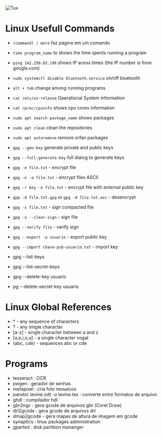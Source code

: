 ![Tux](https://github.com/ElmarUhl/ElmarUhl/assets/157088447/95cb91c8-c657-4371-9ded-5fdecec6d367)

# Linux Usefull Commands

- ```(command) | more``` faz página em um comando
- ```time program_name``` to shows the time spents running a program
- ```ping 142.250.65.196``` shows IP acess times (the IP number is from google.com)
- ```sudo systemctl disable bluetooth.service``` on/off bluetooth
- ```alt + tab``` change among running programs
- ```cat /etc/os-release``` Operational System information
- ```cat /proc/cpuinfo``` shows cpu cores information
- ```sudo apt search package_name``` shows packages
- ```sudo apt clean``` clean the repositories
- ```sudo apt autoremove``` remove orfan packages
 
- ```gpg --gen-key``` generate private and public keys
- ```gpg --full-generate-key``` full dialog to generate keys
- ```gpg -e file.txt``` - encrypt file
- ```gpg -e -a file.txt``` - encrypt files ASCII
- ```gpg -r key -e file.txt``` - encrypt file with external public key
- ```gpp -d file.txt.gpg``` or ```gpg -d file.txt.asc``` - desencrypt
- ```gpg -s file.txt``` - sign compacted file 
- ```gpg -s --clear-sign``` - sign file
- ```gpg --verify file``` - verify sign
- ```gpg --export -a usuario``` - export public key
- ```gpg --import chave-pub-usuario.txt``` - import key
- gpg --list-keys
- gpg --list-secret-keys
- gpg --delete-key usuario
- pg --delete-secret-key usuario

# Linux Global References

- \* - any sequence of characters
- ? - any single character
- [a-z] - single character between a and z
- [a,e,i,o,u] - a single character vogal
- {abc, cde} - sequences abc or cde

# Programs

- tesseract : OCR
- pwgen : gerador de senhas
- metapixel : cria foto mosaicos
- pandoc levine.odt -o levine.tex : converte entre formatos de arquivo
- ghdl : compilador hdl
- gbr2ngc : gera gcode de arquivos gbr (Corel Draw)
- drl2gcode : gera gcode de arquivos drl
- dmap2gcode - gera mapas de altura de imagem em gcode
- synaptics : linux packages administration
- gparted : disk partition mananger
